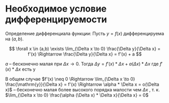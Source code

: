 # Необходимое условие дифференцируемости

Определение дифференциала функции:
Пусть $y = f(x)$ дифференцируема на $(a,b)$.

$$
\forall  x \in (a,b)  \exists \lim_{\Delta x \to 0} \frac{\Delta y}{\Delta x} = f'(x) \Rightarrow \frac{\Delta y}{\Delta x} = f'(x) + a
$$

$a$ – бесконечно малая при $\Delta x \to 0$.
Тогда
$\Delta y = f'(x) * \Delta x + a(\Delta x) * \Delta x$
где $f'(x) * \Delta x$ есть $\mathrm{y}$

В общем случае $f'(x) \neq 0 \Rightarrow \lim_{\Delta x \to 0} \frac{\mathrm{y}}{\Delta x} = f'(x) \Rightarrow \alpha * \Delta x = o(\Delta x)$ – бесконечно малая более высокого порядка малости
чем $\Delta x$ , т. к. $\lim_{\Delta x \to 0} \frac{\alpha (\Delta x) * \Delta x}{\Delta x} = 0$
